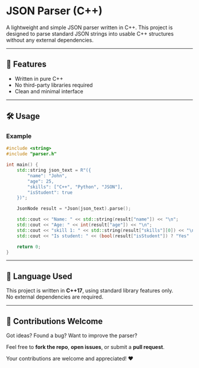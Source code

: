 # JSON Parser (C++)

A lightweight and simple JSON parser written in C++. This project is designed to parse standard JSON strings into usable C++ structures without any external dependencies.

---

## 🚀 Features

- Written in pure C++
- No third-party libraries required
- Clean and minimal interface

---

## 🛠️ Usage

### Example

```cpp
#include <string>
#include "parser.h"

int main() {
    std::string json_text = R"({
        "name": "John",
        "age": 25,
        "skills": ["C++", "Python", "JSON"],
        "isStudent": true
    })";

    JsonNode result = *Json(json_text).parse();

    std::cout << "Name: " << std::string(result["name"]) << "\n";
    std::cout << "Age: " << int(result["age"]) << "\n";
    std::cout << "skill 1: " << std::string(result["skills"][0]) << "\n";
    std::cout << "Is student: " << (bool(result["isStudent"]) ? "Yes" : "No") << "\n";

    return 0;
}
```

---

## 🧠 Language Used

This project is written in **C++17**, using standard library features only.  
No external dependencies are required.

---

## 🤝 Contributions Welcome

Got ideas? Found a bug? Want to improve the parser?

Feel free to **fork the repo**, **open issues**, or submit a **pull request**.

Your contributions are welcome and appreciated! ❤️
